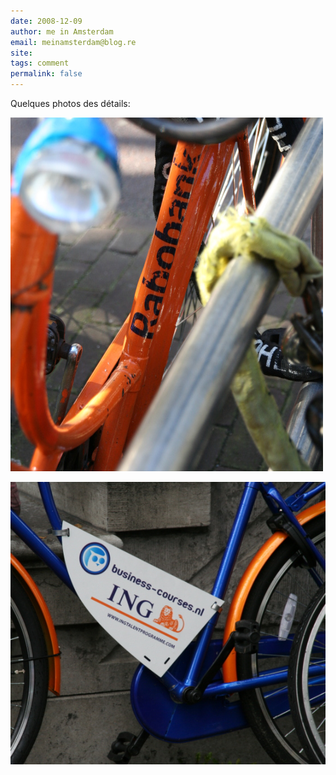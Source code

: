 ```yaml
---
date: 2008-12-09
author: me in Amsterdam
email: meinamsterdam@blog.re
site: 
tags: comment
permalink: false
---
```


Quelques photos des détails:

![vieux vélo](vieux-velo-rabobank.jpg)

![étiquette du nouveau vélo](nouveau-velo-ing.jpg) 
